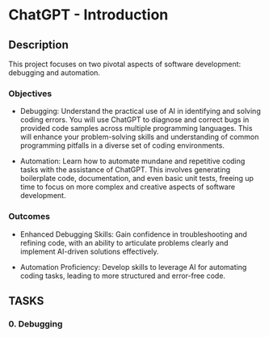 # ChatGPT - Introduction

## Description
This project focuses on two pivotal aspects of software development: debugging and automation. 

### Objectives
- Debugging: Understand the practical use of AI in identifying and solving coding errors. You will use ChatGPT to diagnose and correct bugs in provided code samples across multiple programming languages. This will enhance your problem-solving skills and understanding of common programming pitfalls in a diverse set of coding environments.

- Automation: Learn how to automate mundane and repetitive coding tasks with the assistance of ChatGPT. This involves generating boilerplate code, documentation, and even basic unit tests, freeing up time to focus on more complex and creative aspects of software development.

### Outcomes
- Enhanced Debugging Skills: Gain confidence in troubleshooting and refining code, with an ability to articulate problems clearly and implement AI-driven solutions effectively.

- Automation Proficiency: Develop skills to leverage AI for automating coding tasks, leading to more structured and error-free code.

## TASKS

### 0. Debugging

